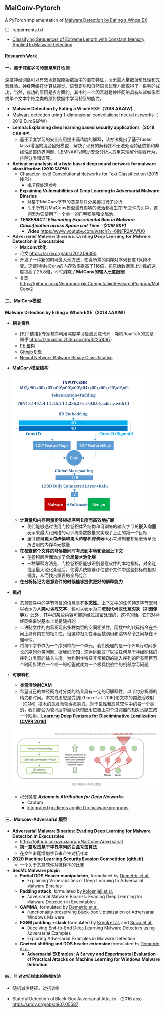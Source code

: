 ## MalConv-Pytorch
A PyTorch implementation of  [Malware Detection by Eating a Whole EX](https://arxiv.org/abs/1710.09435)

-   [ ] requirments.txt

+   [Classifying Sequences of Extreme Length with Constant Memory Applied to Malware Detection](https://github.com/PowerLZY/Malconv-Pytorch)

#### Research Work

#### 一、基于深度学习的恶意软件检测		

深度神经网络可以有效地挖掘原始数据中的潜在特征，而无需大量数据预处理和先验经验。神经网络在计算机视觉、语音识别和自然语言处理方面取得了一系列的成功，当然，成功的原因是多方面的，其中的一个因素就是神经网络具有从诸如像素或单个文本字符之类的原始数据中学习特征的能力。

+ **Malware Detection by Eating a Whole EXE（2018 AAAIW)**
+ Malware detection using 1-dimensional convolutional neural networks（ 2019 EuroS&PW）
+ **Lemna: Explaining deep learning based security applications（2018 CSS BP）**
  + 基于深度学习的安全应用提出高精度的解释，该方法提出了基于fused lasso增强的混合回归模型，解决了现有的解释技术无法处理特征依赖和非线性局部边界问题。LEMNA可以帮助安全分析人员用来理解分类器行为，排除分类错误等。
+ **Activation analysis of a byte based deep neural network for malware classification (2019 S&PW)**
  + Character-level Convolutional Networks for Text Classification (2015 NIPS) 
    + NLP预处理参考
  + **Explaining Vulnerabilities of Deep Learning to Adversarial Malware Binaries**
    + 对基于MalConv字节的恶意软件分类器进行了分析
    + 几乎所有对MalConv模型最有影响的激活都发生在PE文件的头中，这是因为它使用了一个单一的门卷积层和全局池。
  + ***TESSERACT: Eliminating Experimental Bias in Malware Classification across Space and Time （2019 S&P)***
      + **Video** https://www.youtube.com/watch?v=6INFR2AVWU0
+ **Adversarial Malware Binaries: Evading Deep Learning for Malware Detection in Executables**
  + **Malconv优化** 
  + 论文 https://arxiv.org/abs/2012.09390
  + 开发了一种新的时间最大池方法，使得所需的内存对序列长度T保持不变。这使得MalConv的内存效率提高了116倍，在原始数据集上训练的速度提高了25.8倍，同时**消除了MalConv的输入长度限制**
  + 复现 https://github.com/NeuromorphicComputationResearchProgram/MalConv2

#### 二、MalConv模型

**Malware Detection by Eating a Whole EXE（2018 AAAIW)**

+   **相关资料**
    +   [知乎链接](专家教你利用深度学习检测恶意代码 - 嘶吼RoarTalk的文章 - 知乎 https://zhuanlan.zhihu.com/p/32251097) 
    +   [PE 结构 ](https://docs.microsoft.com/en-us/windows/desktop/debug/pe-format)
    +   [Github复现](https://github.com/PowerLZY/MalConv-Pytorch)
    +   [Neural Network Malware Binary Classification](https://github.com/jaketae/deep-malware-detection)

+ **MalConv模型结构** 

  <img src="source/malconv.png" alt="malconv" style="zoom:50%;" />

  + **计算量和内存用量能够根据序列长度而高效地扩展**
    + 我们能够通过使用门控卷积体系结构和可训练的输入字节的**嵌入向量**表示来最大化网络的可训练参数数量来实现了上面的第一个目标
    + 通过使用**更大的步幅和更大的卷积滤波器**大小来控制卷积层激活单元所占用的内存单元数量
  + **在检查整个文件的时候能同时考虑到本地和全局上下文**
    + 在卷积层后面添加了**全局最大池化层**
    + 一种解释方法是，门控卷积层能够识别恶意软件的本地指标，对全连接层最大池化处理后，使得系统能够评估整个文件中这些指标的相对强度，从而找出重要的全局组合
  + **在分析标记为恶意软件的时候能够提供更好的解释能力**

+ **挑战**

  + 恶意软件中的字节包含的信息具有**多态性**。上下文中的任何特定字节既可以表示为**人类可读的文本**，也可以表示为**二进制代码**或**任意对象（如图像等）**。此外，其中的某些内容可能是经过加密处理的，这样的话，它们对神经网络来说基本上就是随机的
  + 二进制文件的内容表现出多种类型的空间相关性。函数中的代码指令在空间上具有内在的相关性，但这种相关性与函数调用和跳转命令之间存在不连续性。
  + 将每个字节作为一个序列中的一个单元，我们处理的是一个200万时间步长的序列分类问题。据我们所知，这远远超过了以往任何基于神经网络的序列分类器的输入长度。为判别性特征非常稀疏的输入序列的所有两百万个时间步建立一个唯一的标签就成为一个极具挑战性的机器学习问题

+ **可解释性**

    + **类激活映射CAM**
    + 希望自己的神经网络对分类的结果具有一定的可解释性，以节约分析师的精力和时间。本文的思想是受到[Zhou et al. 2016]论文中的类激活映射（CAM）技术的启发而获得灵感的。对于良性和恶意软件中的每一个类别，我们都会为卷积层中最活跃的应用位置上每个过滤器的相对贡献生成一个映射。**[Learning Deep Features for Discriminative Localization (CVPR 2016)](https://link.zhihu.com/?target=https%3A//arxiv.org/abs/1512.04150)**

    ![CAM](source/CAM.png)

    +   积分梯度 ***Axiomatic Attribution for Deep Networks*** 
        + Captum
        + [Integrated gradients applied to malware programs](https://captum.ai/tutorials/IMDB_TorchText_Interpret)

#### 三、Malconv-Adversarial 模型

+ **Adversarial Malware Binaries: Evading Deep Learning for Malware Detection in Executables**
  + https://github.com/yuxiaorun/MalConv-Adversarial
  + **第一篇攻击基于字节序列的白盒攻击算法**
  + 在文件末尾增加字节来产生对抗样本
+ **2020 Machine Learning Security Evasion Competition [github]**
  + 一个关于恶意软件对抗样本的比赛
+ **SecML Malware plupin**
  + **Partial DOS Header manipulation**, formulated by [Demetrio et al.](https://arxiv.org/abs/1901.03583)
    + Explaining Vulnerabilities of Deep Learning to Adversarial Malware Binaries
  + **Padding attack**, formulated by [Kolosnjaji et al.](http://pralab.diee.unica.it/sites/default/files/kolosnjaji18-eusipco.pdf)
    + Adversarial Malware Binaries: Evading Deep Learning for Malware Detection in Executables
  + **GAMMA**, formulated by [Demetrio et al.](https://arxiv.org/abs/2003.13526) 
    + Functionality-preserving Black-box Optimization of Adversarial Windows Malware
  + **FGSM padding + slack** formulated by [Kreuk et al.](https://arxiv.org/abs/1802.04528) and [Suciu et al.](https://arxiv.org/abs/1810.08280)
    + Deceiving End-to-End Deep Learning Malware Detectors using Adversarial Examples
    + Exploring Adversarial Examples in Malware Detection
  + **Content shifting and DOS header extension** formulated by [Demetrio et al.](https://arxiv.org/pdf/2008.07125.pdf)
    + **Adversarial EXEmples: A Survey and Experimental Evaluation of Practical Attacks on Machine Learning for Windows Malware Detection**

#### 四、针对对抗样本的防御方法

+   随机减少特征，对抗训练

+ Stateful Detection of Black-Box Adversarial Attacks （2016 abs）https://arxiv.org/abs/1907.05587
